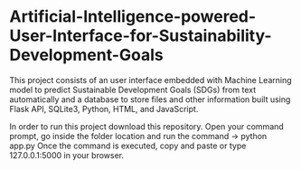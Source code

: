 # Artificial-Intelligence-powered-User-Interface-for-Sustainability-Development-Goals

This project consists of an user interface embedded with Machine Learning model to predict Sustainable Development Goals (SDGs) from 
text automatically and a database to store files and other information built using Flask API, SQLite3, Python, HTML, and JavaScript.

In order to run this project download this repository. Open your command prompt, go inside the folder location and run the command -> python app.py 
Once the command is executed, copy and paste or type 127.0.0.1:5000 in your browser. 

